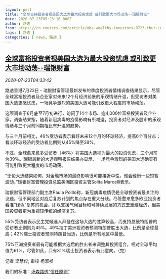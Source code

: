```yaml
---
layout: post
title: "全球富裕投资者视美国大选为最大投资忧虑 或引致更大市场动荡--瑞银财富"
date: 2020-07-23T05:23:16.000Z
author: 路透
from: https://cn.reuters.com/article/ubs-wealthy-investors-0723-thur-idCNKCS24O0DN
tags: [ 路透 ]
categories: [ news, 路透 ]
---
```

<!--1595481796000-->
[全球富裕投资者视美国大选为最大投资忧虑 或引致更大市场动荡--瑞银财富](https://cn.reuters.com/article/ubs-wealthy-investors-0723-thur-idCNKCS24O0DN)
------

<div>
<div><i>2020-07-23T04:33:42</i></div><div class="StandardArticleBody_body"><p>路透香港7月23日 - 瑞银财富管理最新发布的季度投资者情绪调查结果显示，尽管全球富裕投资者及企业家对未来12个月经济前景的乐观情绪升温，但受访者对美国大选更感忧虑，一场竞争激烈的美国大选可能引致更大程度的市场动荡。 </p><p>这项调查于6月底至7月初进行，访问了14个市场、逾4,000位富裕投资者及企业家。调查结果指，随着新冠病毒的疫情影响有所减退，投资者对经济及股市的乐观情绪与三个月前同期相比有升温的趋势。 </p><p>与三个月前相比，46%受访者表示看好未来12个月的环球经济，提高6个百分点；看淡环球经济的受访者比例则从45%降至38%。 </p><p>不过，全球愈来愈多受访者（46%）将美国大选视为最大的投资忧虑，三个月前为39%。瑞银最新的大选观察报告结果亦显示，一场竞争激烈的美国大选确实有可能引致更大程度的市场动荡。 </p><p>“无论大选结果如何，对金融市场的最终影响很可能接近中性，惟会经历一些短暂波动。”瑞银财富管理投资总监美洲区投资主管Solita Marcelli表示。 </p><p>瑞银财富管理部门副主席Paula Polito称，新冠病毒疫情仍是全球投资者最关注的议题，但不同地区对疫后复苏计划的焦点存在重大分歧。尽管愈来愈多欧亚投资者看准“绿色”复苏的机会，即以支援气候目标和可持续发展的方式去重建经济，但美国投资者更为重视较传统的经济复苏。 </p><p>55%受访者表示民主党候选人拜登在这场大选的胜算较高，而支持总统特朗普的受访者比例则为45%。49%拉丁美洲投资者预测特朗普胜出大选，比例是全球最高；42%瑞士投资者预测特朗普当选，比例是所有地区中最低。  </p><p>75%亚洲投资者最有可能根据大选后的胜出者来调整其投资组合，相对全球平均值为61%。尽管如此，只有31%瑞士投资者表示有此意向。（完）  </p><div class="Attribution_container"><div class="Attribution_attribution"><p class="Attribution_content">记者 梁慧仪; 审校 杨淑祯 </p></div></div><div class="StandardArticleBody_trustBadgeContainer"><span class="StandardArticleBody_trustBadgeTitle">我们的标准：</span><span class="trustBadgeUrl"><a href="https://www.thomsonreuters.cn/content/dam/openweb/documents/pdf/china/brochures/about-us-1.pdf">汤森路透“信任原则”</a></span></div></div>
</div>
